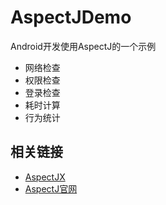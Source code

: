 # AspectJDemo

Android开发使用AspectJ的一个示例

- 网络检查
- 权限检查
- 登录检查
- 耗时计算
- 行为统计

## 相关链接

- [AspectJX](https://github.com/HujiangTechnology/gradle_plugin_android_aspectjx)
- [AspectJ官网](https://www.eclipse.org/aspectj/)